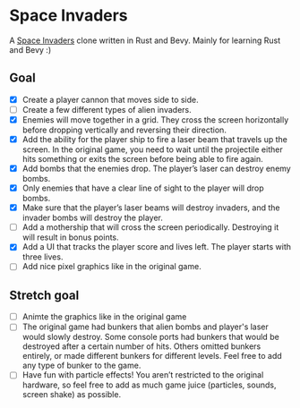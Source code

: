 # Space Invaders

A [Space Invaders](https://en.wikipedia.org/wiki/Space_Invaders) clone written in Rust and Bevy. Mainly for learning Rust and Bevy :)

## Goal
* [x] Create a player cannon that moves side to side.
* [ ] Create a few different types of alien invaders.
* [x] Enemies will move together in a grid. They cross the screen horizontally before dropping vertically and reversing their direction.
* [x] Add the ability for the player ship to fire a laser beam that travels up the screen. In the original game, you need to wait until the projectile either hits something or exits the screen before being able to fire again.
* [x] Add bombs that the enemies drop. The player’s laser can destroy enemy bombs. 
* [x] Only enemies that have a clear line of sight to the player will drop bombs.
* [x] Make sure that the player’s laser beams will destroy invaders, and the invader bombs will destroy the player.
* [ ] Add a mothership that will cross the screen periodically. Destroying it will result in bonus points.
* [x] Add a UI that tracks the player score and lives left. The player starts with three lives.
* [ ] Add nice pixel graphics like in the original game.

## Stretch goal
* [ ] Animte the graphics like in the original game
* [ ] The original game had bunkers that alien bombs and player's laser would slowly destroy. Some console ports had bunkers that would be destroyed after a certain number of hits. Others omitted bunkers entirely, or made different bunkers for different levels. Feel free to add any type of bunker to the game.
* [ ] Have fun with particle effects! You aren’t restricted to the original hardware, so feel free to add as much game juice (particles, sounds, screen shake) as possible.
